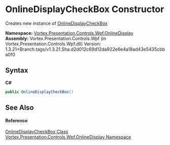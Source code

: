 # OnlineDisplayCheckBox Constructor 
 

Creates new instance of <a href="T_Vortex_Presentation_Controls_Wpf_OnlineDisplay_OnlineDisplayCheckBox.md">OnlineDisplayCheckBox</a>

**Namespace:**&nbsp;<a href="N_Vortex_Presentation_Controls_Wpf_OnlineDisplay.md">Vortex.Presentation.Controls.Wpf.OnlineDisplay</a><br />**Assembly:**&nbsp;Vortex.Presentation.Controls.Wpf (in Vortex.Presentation.Controls.Wpf.dll) Version: 1.3.21+Branch.tags/v1.3.21.Sha.d2d012c69d12da922e6e4a18ad43e5435cbba0f0

## Syntax

**C#**<br />
``` C#
public OnlineDisplayCheckBox()
```


## See Also


#### Reference
<a href="T_Vortex_Presentation_Controls_Wpf_OnlineDisplay_OnlineDisplayCheckBox.md">OnlineDisplayCheckBox Class</a><br /><a href="N_Vortex_Presentation_Controls_Wpf_OnlineDisplay.md">Vortex.Presentation.Controls.Wpf.OnlineDisplay Namespace</a><br />